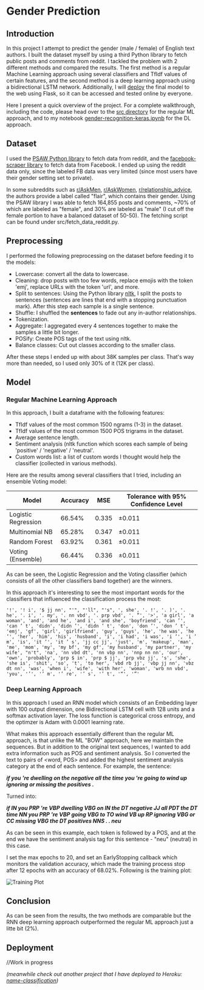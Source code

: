 # Gender Prediction


## Introduction
In this project I attempt to predict the gender (male / female) of English text authors. I built the dataset myself by using a third Python library to fetch public posts and comments from reddit. I tackled the problem with 2 different methods and compared the results. The first method is a regular Machine Learning approach using several classifiers and TfIdf values of certain features, and the second method is a deep learning approach using a bidirectional LSTM network. Additionally, I will [deploy](#deployment) the final model to the web using Flask, so it can be accessed and tested online by everyone.

Here I present a quick overview of the project. For a complete walkthrough, including the code, please head over to the [src directory](https://github.com/masalha-alaa/gender-prediction/tree/master/src) for the regular ML approach, and to my notebook [gender-recognition-keras.ipynb](https://github.com/masalha-alaa/gender-prediction/blob/master/gender_recognition_keras.ipynb) for the DL approach.

## Dataset
I used the [PSAW Python library](https://github.com/dmarx/psaw) to fetch data from reddit, and the [facebook-scraper library](https://github.com/kevinzg/facebook-scraper) to fetch data from Facebook. I ended up using the reddit data only, since the labeled FB data was very limited (since most users have their gender setting set to private).

In some subreddits such as [r/AskMen](https://www.reddit.com/r/AskMen/), [r/AskWomen](https://www.reddit.com/r/AskWomen/), [r/relationship_advice](https://www.reddit.com/r/relationship_advice/), the authors provide a label called "flair", which contains their gender. Using the PSAW library I was able to fetch 164,855 posts and comments, ~70% of which are labeled as "female", and 30% are labeled as "male" (I cut off the female portion to have a balanced dataset of 50-50). The fetching script can be found under src/fetch_data_reddit.py.

## Preprocessing
I performed the following preprocessing on the dataset before feeding it to the models:

* Lowercase: convert all the data to lowercase.
* Cleaning: drop posts with too few words, replace emojis with the token 'emj', replace URLs with the token 'url', and more.
* Split to sentences: Using the Python library [nltk](https://www.nltk.org/), I split the posts to sentences (sentences are lines that end with a stopping punctuation mark). After this step each sample is a single sentence.
* Shuffle: I shuffled the **sentences** to fade out any in-author relationships.
* Tokenization.
* Aggregate: I aggregated every 4 sentences together to make the samples a little bit longer.
* POSify: Create POS tags of the text using nltk.
* Balance classes: Cut out classes according to the smaller class.

After these steps I ended up with about 38K samples per class. That's way more than needed, so I used only 30% of it (12K per class).

## Model
### Regular Machine Learning Approach
In this approach, I built a dataframe with the following features:
* TfIdf values of the most common 1500 ngrams (1-3) in the dataset.
* TfIdf values of the most common 1500 POS trigrams in the dataset.
* Average sentence length.
* Sentiment analysis (nltk function which scores each sample of being 'positive' / 'negative' / 'neutral'.
* Custom words list: a list of custom words I thought would help the classifier (collected in various methods).

Here are the results among several classifiers that I tried, including an ensemble Voting model:

|Model                   |Accuracy   |MSE   |Tolerance with 95% Confidence Level|
|------------------------|-----------|------|-----------------------------------|
|Logistic Regression     |66.54%     |0.335 |±0.011|
|Multinomial NB          |65.28%     |0.347 |±0.011|
|Random Forest           |63.92%     |0.361 |±0.011|
|Voting (Ensemble)       |66.44%     |0.336 |±0.011|

As can be seen, the Logistic Regression and the Voting classifier (which consists of all the other classifiers band together) are the winners.

In this approach it's interesting to see the most important words for the classifiers that influenced the classification process the most:

``
'!', '! i', '$ jj nn', "'", "'ll", "'s", ', she', '. !', '. )', '. he', '. i', '. my', '. nn vbd', '. prp vbd', '. ”', '>', 'a girl', 'a woman', 'and', 'and he', 'and i', 'and she', 'boyfriend', 'can ’', 'can ’ t', 'didn', 'didn ’', 'didn ’ t', 'don', 'don ’', 'don ’ t', 'emj', 'gf', 'girl', 'girlfriend', 'guy', 'guys', 'he', 'he was', 'he ’', 'her', 'him', 'his', 'husband', 'i', 'i had', 'i was', 'i ’', 'i ’ m', 'is', 'it ’', 'it ’ s', 'jj cc jj', 'just', 'm', 'makeup', 'man', 'me', 'mom', 'my', 'my bf', 'my gf', 'my husband', 'my partner', 'my wife', "n't", 'na', 'nn vbd dt', 'nn vbp nn', 'nnp nn nn', 'our', 'own', 'probably', 'prp $ in', 'prp $ jj', 'prp vbz jj', 's', 'she', 'she is', 'shit', 'so', 't', 'to her', 'vbd rb jj', 'vbp jj nn', 'vbz dt nn', 'was', 'when i', 'wife', 'with her', 'woman', 'wrb nn vbd', 'you', '’', '’ m', '’ re', '’ s', '’ t', '“', '”'
``

### Deep Learning Approach
In this approach I used an RNN model which consists of an Embedding layer with 100 output dimension, one Bidirectional LSTM cell with 128 units and a softmax activation layer. The loss function is categorical cross entropy, and the optimzer is Adam with 0.0001 learning rate.

What makes this approach essentially different than the regular ML approach, is that unlike the ML "BOW" approach, here we maintain the sequences. But in addition to the original text sequences, I wanted to add extra information such as POS and sentiment analysis. So I converted the text to pairs of <word, POS> and added the highest sentiment analysis category at the end of each sentence. For example, the sentence:

**_if you 're dwelling on the negative all the time you 're going to wind up ignoring or missing the positives ._**

Turned into:

**_if IN you PRP 're VBP dwelling VBG on IN the DT negative JJ all PDT the DT time NN you PRP 're VBP going VBG to TO wind VB up RP ignoring VBG or CC missing VBG the DT positives NNS . . neu_**

As can be seen in this example, each token is followed by a POS, and at the end we have the sentiment analysis tag for this sentence - "neu" (neutral) in this case.

I set the max epochs to 20, and set an EarlyStopping callback which monitors the validation accuracy, which made the training process stop after 12 epochs with an accuracy of 68.02%. Following is the training plot:

![Training Plot](https://user-images.githubusercontent.com/78589884/144898622-75edfd1e-03fb-4070-9d38-73aaaf31afb1.png)

## Conclusion
As can be seen from the results, the two methods are comparable but the RNN deep learning approach outperformed the regular ML approach just a litte bit (2%).

<a name="deployment"/>

## Deployment
//Work in progress

_(meanwhile check out another project that I have deployed to Heroku: [name-classification](https://github.com/masalha-alaa/name-classification-pytorch))_

